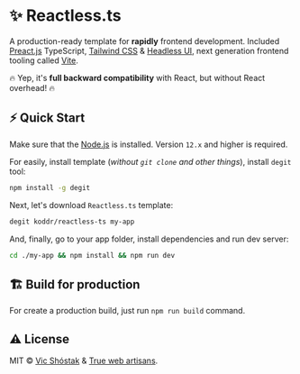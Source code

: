 # ✨ Reactless.ts

A production-ready template for **rapidly** frontend development. Included [Preact.js](https://preactjs.com/) TypeScript, [Tailwind CSS](https://tailwindcss.com/) & [Headless UI](https://headlessui.dev/), next generation frontend tooling called [Vite](https://vitejs.dev/). 

🔥 Yep, it's **full backward compatibility** with React, but without React overhead! 🔥

## ⚡️ Quick Start

Make sure that the [Node.js](https://nodejs.org/en/) is installed. Version `12.x` and higher is required.

For easily, install template (_without `git clone` and other things_), install `degit` tool:

```bash
npm install -g degit
```

Next, let's download `Reactless.ts` template:

```bash
degit koddr/reactless-ts my-app
```

And, finally, go to your app folder, install dependencies and run dev server:

```bash
cd ./my-app && npm install && npm run dev
```

## 🏗 Build for production

For create a production build, just run `npm run build` command.

## ⚠️ License

MIT &copy; [Vic Shóstak](https://shostak.dev/) & [True web artisans](https://1wa.co/).
